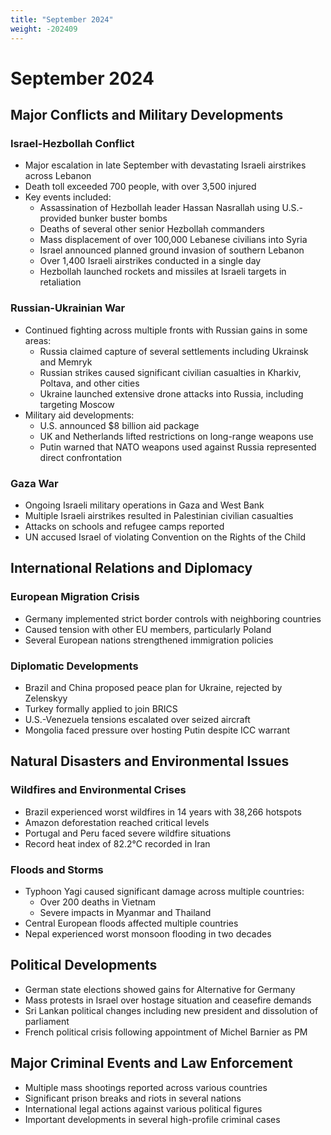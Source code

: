 ```yaml
---
title: "September 2024"
weight: -202409
---
```


# September 2024

## Major Conflicts and Military Developments

### Israel-Hezbollah Conflict
- Major escalation in late September with devastating Israeli airstrikes across Lebanon
- Death toll exceeded 700 people, with over 3,500 injured
- Key events included:
  * Assassination of Hezbollah leader Hassan Nasrallah using U.S.-provided bunker buster bombs
  * Deaths of several other senior Hezbollah commanders
  * Mass displacement of over 100,000 Lebanese civilians into Syria
  * Israel announced planned ground invasion of southern Lebanon
  * Over 1,400 Israeli airstrikes conducted in a single day
  * Hezbollah launched rockets and missiles at Israeli targets in retaliation

### Russian-Ukrainian War
- Continued fighting across multiple fronts with Russian gains in some areas:
  * Russia claimed capture of several settlements including Ukrainsk and Memryk
  * Russian strikes caused significant civilian casualties in Kharkiv, Poltava, and other cities
  * Ukraine launched extensive drone attacks into Russia, including targeting Moscow
- Military aid developments:
  * U.S. announced $8 billion aid package
  * UK and Netherlands lifted restrictions on long-range weapons use
  * Putin warned that NATO weapons used against Russia represented direct confrontation

### Gaza War
- Ongoing Israeli military operations in Gaza and West Bank
- Multiple Israeli airstrikes resulted in Palestinian civilian casualties
- Attacks on schools and refugee camps reported
- UN accused Israel of violating Convention on the Rights of the Child

## International Relations and Diplomacy

### European Migration Crisis
- Germany implemented strict border controls with neighboring countries
- Caused tension with other EU members, particularly Poland
- Several European nations strengthened immigration policies

### Diplomatic Developments
- Brazil and China proposed peace plan for Ukraine, rejected by Zelenskyy
- Turkey formally applied to join BRICS
- U.S.-Venezuela tensions escalated over seized aircraft
- Mongolia faced pressure over hosting Putin despite ICC warrant

## Natural Disasters and Environmental Issues

### Wildfires and Environmental Crises
- Brazil experienced worst wildfires in 14 years with 38,266 hotspots
- Amazon deforestation reached critical levels
- Portugal and Peru faced severe wildfire situations
- Record heat index of 82.2°C recorded in Iran

### Floods and Storms
- Typhoon Yagi caused significant damage across multiple countries:
  * Over 200 deaths in Vietnam
  * Severe impacts in Myanmar and Thailand
- Central European floods affected multiple countries
- Nepal experienced worst monsoon flooding in two decades

## Political Developments

- German state elections showed gains for Alternative for Germany
- Mass protests in Israel over hostage situation and ceasefire demands
- Sri Lankan political changes including new president and dissolution of parliament
- French political crisis following appointment of Michel Barnier as PM

## Major Criminal Events and Law Enforcement

- Multiple mass shootings reported across various countries
- Significant prison breaks and riots in several nations
- International legal actions against various political figures
- Important developments in several high-profile criminal cases
